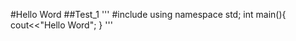 #Hello Word
##Test_1
'''
#include<iostream>
  using namespace std;
  int main(){
  cout<<"Hello Word";
  }
'''
  
